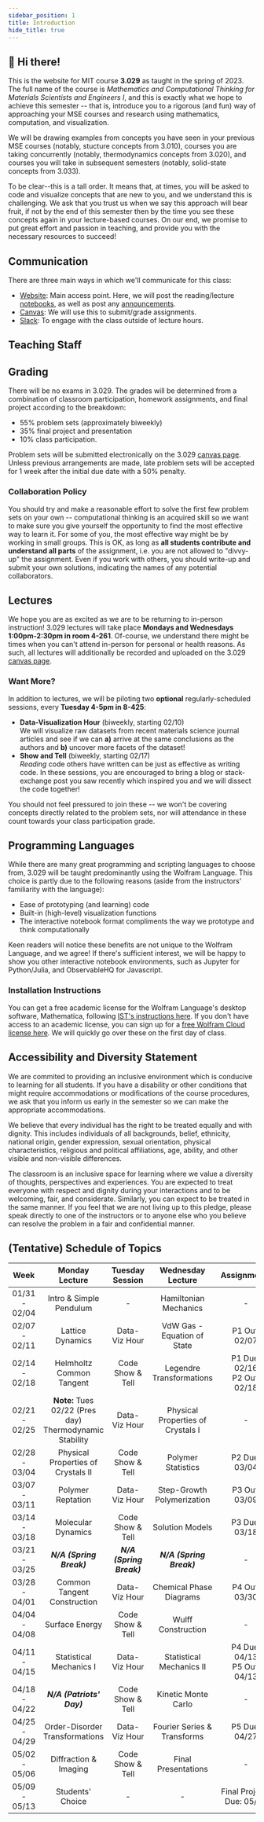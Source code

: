 ```yaml
---
sidebar_position: 1
title: Introduction
hide_title: true
---
```


## 👋 Hi there!
  
This is the website for MIT course **3.029** as taught in the spring of 2023. The full name of the course is _Mathematics and Computational Thinking for Materials Scientists and Engineers I_, and this is exactly what we hope to achieve this semester -- that is, introduce you to a rigorous (and fun) way of approaching your MSE courses and research using mathematics, computation, and visualization.

We will be drawing examples from concepts you have seen in your previous MSE courses (notably, stucture concepts from 3.010), courses you are taking concurrently (notably, thermodynamics concepts from 3.020), and courses you will take in subsequent semesters (notably, solid-state concepts from 3.033).

To be clear--this is a tall order.
It means that, at times, you will be asked to code and visualize concepts that are new to you, and we understand this is challenging.
We ask that you trust us when we say this approach will bear fruit, if not by the end of this semester then by the time you see these concepts again in your lecture-based courses.
On our end, we promise to put great effort and passion in teaching, and provide you with the necessary resources to succeed!

## Communication

There are three main ways in which we'll communicate for this class:
* [Website](https://dmse-mit.github.io/3029/): Main access point. Here, we will post the reading/lecture [notebooks](https://dmse-mit.github.io/3029/docs/intro), as well as post any [announcements](https://dmse-mit.github.io/3029/announcements).
* [Canvas](https://canvas.mit.edu/courses/??): We will use this to submit/grade assignments.
* [Slack](https://mit-3029-sp23.slack.com): To engage with the class outside of lecture hours.


## Teaching Staff

## Grading  

There will be no exams in 3.029. The grades will be determined from a combination of classroom participation, homework assignments, and final project according to the breakdown:
- 55% problem sets (approximately biweekly)
- 35% final project and presentation
- 10% class participation. 

Problem sets will be submitted electronically on the 3.029 [canvas page](https://canvas.mit.edu/courses/13469).
Unless previous arrangements are made, late problem sets will be accepted for 1 week after the initial due date with a 50% penalty.

### Collaboration Policy

You should try and make a reasonable effort to solve the first few problem sets on your own -- computational thinking is an acquired skill so we want to make sure you give yourself the opportunity to find the most effective way to learn it.
For some of you, the most effective way might be by working in small groups.
This is OK, as long as **all students contribute and understand all parts** of the assignment, i.e. you are not allowed to "divvy-up" the assignment.
Even if you work with others, you should write-up and submit your own solutions, indicating the names of any potential collaborators. 

## Lectures

We hope you are as excited as we are to be returning to in-person instruction!
3.029 lectures will take place **Mondays and Wednesdays 1:00pm-2:30pm in room 4-261**.
Of-course, we understand there might be times when you can't attend in-person for personal or health reasons.
As such, all lectures will additionally be recorded and uploaded on the 3.029 [canvas page](https://canvas.mit.edu/courses/13469).

### Want More?

In addition to lectures, we will be piloting two **optional** regularly-scheduled sessions, every **Tuesday 4-5pm in 8-425**:   
- **Data-Visualization Hour** (biweekly, starting 02/10)  
  We will visualize raw datasets from recent materials science journal articles and see if we can **a)** arrive at the same conclusions as the authors and **b)** uncover more facets of the dataset!
- **Show and Tell** (biweekly, starting 02/17)  
  _Reading_ code others have written can be just as effective as writing code.
  In these sessions, you are encouraged to bring a blog or stack-exchange post you saw recently which inspired you and we will dissect the code together!
  
You should not feel pressured to join these -- we won't be covering concepts directly related to the problem sets, nor will attendance in these count towards your class participation grade.

## Programming Languages

While there are many great programming and scripting languages to choose from, 3.029 will be taught predominantly using the Wolfram Language.
This choice is partly due to the following reasons (aside from the instructors' familiarity with the language):

- Ease of prototyping (and learning) code
- Built-in (high-level) visualization functions
- The interactive notebook format compliments the way we prototype and think computationally

Keen readers will notice these benefits are not unique to the Wolfram Language, and we agree!
If there's sufficient interest, we will be happy to show you other interactive notebook environments, such as Jupyter for Python/Julia, and ObservableHQ for Javascript.

### Installation Instructions

You can get a free academic license for the Wolfram Language's desktop software, Mathematica, following [IST's instructions here](https://ist.mit.edu/mathematica/desktop).
If you don't have access to an academic license, you can sign up for a [free Wolfram Cloud license here](https://www.wolframcloud.com/).
We will quickly go over these on the first day of class.

## Accessibility and Diversity Statement

We are commited to providing an inclusive environment which is conducive to learning for all students.
If you have a disability or other conditions that might require accommodations or modifications of the course procedures, we ask that you inform us early in the semester so we can make the appropriate accommodations.

We believe that every individual has the right to be treated equally and with dignity.
This includes individuals of all backgrounds, belief, ethnicity, national origin, gender expression, sexual orientation, physical characteristics, religious and political affiliations, age, ability, and other visible and non-visible differences.

The classroom is an inclusive space for learning where we value a diversity of thoughts, perspectives and experiences.
You are expected to treat everyone with respect and dignity during your interactions and to be welcoming, fair, and considerate.
Similarly, you can expect to be treated in the same manner.
If you feel that we are not living up to this pledge, please speak directly to one of the instructors or to anyone else who you believe can resolve the problem in a fair and confidential manner.

## (Tentative) Schedule of Topics

|      Week     |                       Monday Lecture                        |      Tuesday Session     |           Wednesday Lecture           |           Assignments           |
|:-------------:|:-----------------------------------------------------------:|:------------------------:|:-------------------------------------:|:-------------------------------:|
| 01/31 - 02/04 |                   Intro & Simple Pendulum                   |             -            |         Hamiltonian Mechanics         |                -                |
| 02/07 - 02/11 |                      Lattice Dynamics                       |       Data-Viz Hour      |      VdW Gas - Equation of State      |          P1 Out: 02/07          |
| 02/14 - 02/18 |                  Helmholtz Common Tangent                   |     Code Show & Tell     |        Legendre Transformations       | P1 Due: 02/16<br/>P2 Out: 02/18 |
| 02/21 - 02/25 | **Note:** Tues 02/22 (Pres day)<br/>Thermodynamic Stability |       Data-Viz Hour      |   Physical Properties of Crystals I   |                -                |
| 02/28 - 03/04 |             Physical Properties of Crystals II              |     Code Show & Tell     |           Polymer Statistics          |          P2 Due: 03/04          |
| 03/07 - 03/11 |                      Polymer Reptation                      |       Data-Viz Hour      |       Step-Growth Polymerization      |          P3 Out: 03/09          |
| 03/14 - 03/18 |                     Molecular Dynamics                      |     Code Show & Tell     |            Solution Models            |          P3 Due: 03/18          |
| 03/21 - 03/25 |                  **_N/A (Spring Break)_**                   | **_N/A (Spring Break)_** |        **_N/A (Spring Break)_**       |                -                |
| 03/28 - 04/01 |                 Common Tangent Construction                 |       Data-Viz Hour      |        Chemical Phase Diagrams        |          P4 Out: 03/30          |
| 04/04 - 04/08 |                        Surface Energy                       |     Code Show & Tell     |            Wulff Construction         |                -                |
| 04/11 - 04/15 |                   Statistical Mechanics I                   |       Data-Viz Hour      |        Statistical Mechanics II       | P4 Due: 04/13<br/>P5 Out: 04/13 |
| 04/18 - 04/22 |                  **_N/A (Patriots' Day)_**                  |     Code Show & Tell     |          Kinetic Monte Carlo          |                -                |
| 04/25 - 04/29 |               Order-Disorder Transformations           |       Data-Viz Hour      |      Fourier Series & Transforms      |          P5 Due: 04/27          |
| 05/02 - 05/06 |                    Diffraction & Imaging                    |     Code Show & Tell     |          Final Presentations          |                -                |
| 05/09 - 05/13 |                      Students' Choice                       |             -            |                   -                   |    Final Projects Due: 05/09    |

